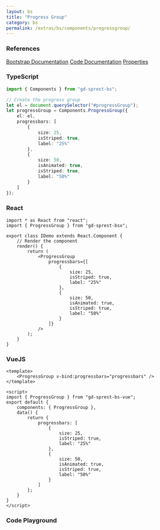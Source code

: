 ```yaml
---
layout: bs
title: "Progress Group"
category: bs
permalink: /extras/bs/components/progressgroup/
---
```


### References

<div class="bs">
    <div class="list-group">
        <a class="list-group-item list-group-item-action" href="https://getbootstrap.com/docs/4.4/components/progress/#multiple-bars">Bootstrap Documentation</a>
        <a class="list-group-item list-group-item-action" href="/docs/sprest-bs/modules/_components_progressgroup_d_.html">Code Documentation</a>
        <a class="list-group-item list-group-item-action" href="/docs/sprest-bs/interfaces/_components_progressgroup_d_.iprogressgroupprops.html">Properties</a>
    </div>
</div>

### TypeScript

```ts
import { Components } from "gd-sprest-bs";

// Create the progress group
let el = document.querySelector("#progressGroup");
let progressGroup = Components.ProgressGroup({
    el: el,
    progressbars: [
        {
            size: 25,
            isStriped: true,
            label: "25%"
        },
        {
            size: 50,
            isAnimated: true,
            isStriped: true,
            label: "50%"
        }
    ]
});
```

### React

```tsx
import * as React from "react";
import { ProgressGroup } from "gd-sprest-bsx";

export class IDemo extends React.Component {
    // Render the component
    render() {
        return (
            <ProgressGroup
                progressbars={[
                    {
                        size: 25,
                        isStriped: true,
                        label: "25%"
                    },
                    {
                        size: 50,
                        isAnimated: true,
                        isStriped: true,
                        label: "50%"
                    }
                ]}
            />
        );
    }
}
```

### VueJS

```vue
<template>
    <ProgressGroup v-bind:progressbars="progressbars" />
</template>

<script>
import { ProgressGroup } from "gd-sprest-bs-vue";
export default {
    components: { ProgressGroup },
    data() {
        return {
            progressbars: [
                {
                    size: 25,
                    isStriped: true,
                    label: "25%"
                },
                {
                    size: 50,
                    isAnimated: true,
                    isStriped: true,
                    label: "50%"
                }
            ]
        };
    }
}
</script>
```

### Code Playground

<div id="playground" class="bs"></div>
<script type="text/javascript">
    // Wait for the page to load
    window.addEventListener("load", function() {
        // Create the code editor
        var editor = CodeEditor(document.getElementById("playground"), true, [
            '// Create the progress group bar',
            'Components.ProgressGroup({',
            '\tel: app,',
            '\tprogressbars: [',
            '\t\t{',
            '\t\t\tsize: 25,',
            '\t\t\tisStriped: true,',
            '\t\t\tlabel: "25%"',
            '\t\t},',
            '\t\t{',
            '\t\t\tsize: 50,',
            '\t\t\tisAnimated: true,',
            '\t\t\tisStriped: true,',
            '\t\t\tlabel: "50%"',
            '\t\t}',
            '\t]',
            '});'
        ].join('\n'));
    });
</script>